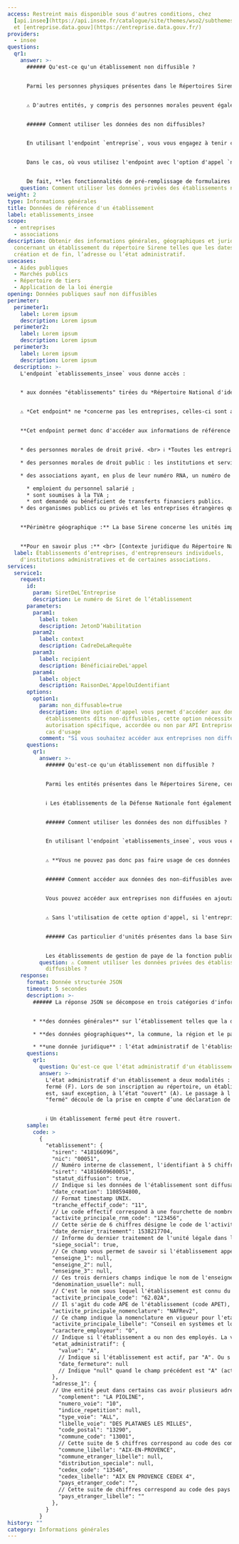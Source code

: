 ```yaml
---
access: Restreint mais disponible sous d'autres conditions, chez
  [api.insee](https://api.insee.fr/catalogue/site/themes/wso2/subthemes/insee/pages/item-info.jag?name=Sirene&version=V3&provider=insee)
  et [entreprise.data.gouv](https://entreprise.data.gouv.fr/)
providers:
  - insee
questions:
  qr1:
    answer: >-
      ###### Qu'est-ce qu'un établissement non diffusible ?


      Parmi les personnes physiques présentes dans le Répertoires Sirene, certaines, très majoritairement des entreprises individuelles, ont explicitement demandé de ne pas figurer en diffusion commerciale, en vertu de l'[article A123-96 du Code du Commerce](https://www.legifrance.gouv.fr/affichCodeArticle.do;jsessionid=C505A51DBC1A4EB1FFF3764C69ACDB1C.tpdjo11v_1?idArticle=LEGIARTI000020165030&cidTexte=LEGITEXT000005634379&dateTexte=20100702). Cela signifie qu'elles donnent accord de la diffusion de leur données uniquement à des organismes habilités et à des administrations. **De fait, leurs données ne sont pas publiques.**


      ⚠️ D'autres entités, y compris des personnes morales peuvent également être considérées comme non diffusibles, il s'agit notamment de la Défense Nationale, en vertu de l'[article A 123-95 du Code du commerce](https://www.legifrance.gouv.fr/affichCodeArticle.do;jsessionid=A50D4E549BAC95B63FFE10B24F86D7A5.tplgfr21s_1?idArticle=LEGIARTI000020165032&cidTexte=LEGITEXT000005634379&dateTexte=20100702), des SIRET immatriculés spécifiquement pour les impôts (Urssaf et comptabilités publiques).


      ###### Comment utiliser les données des non diffusibles?


      En utilisant l'endpoint `entreprise`, vous vous engagez à tenir compte du statut de diffusion le plus récent de chaque personne physique. 


      Dans le cas, où vous utilisez l'endpoint avec l'option d'appel `non_diffusable`, et que le champ `"diffusable_commercialement"` de la réponse JSON affiche `=false`, cela signifie que l'entreprise est non diffusible et que vous vous engagez à n’utiliser ces informations que dans le cadre strict de vos missions de service public, à ne pas les rediffuser ni les divulguer auprès de tiers non autorisés. 


      De fait, **les fonctionnalités de pré-remplissage de formulaires ne peuvent donc bénéficier de ces données au risque de les voir diffusées**. Il est par contre possible d’indiquer aux entreprises qu’elles peuvent modifier leur statut, même provisoirement, auprès de l’INSEE à l’adresse suivante : <https://statut-diffusion-sirene.insee.fr.>
    question: Comment utiliser les données privées des établissements non diffusibles ?
weight: 2
type: Informations générales
title: Données de référence d'un établissement
label: etablissements_insee
scope:
  - entreprises
  - associations
description: Obtenir des informations générales, géographiques et juridiques
  concernant un établissement du répertoire Sirene telles que les dates de
  création et de fin, l’adresse ou l’état administratif.
usecases:
  - Aides publiques
  - Marchés publics
  - Répertoire de tiers
  - Application de la loi énergie
opening: Données publiques sauf non diffusibles
perimeter:
  perimeter1:
    label: Lorem ipsum
    description: Lorem ipsum
  perimeter2:
    label: Lorem ipsum
    description: Lorem ipsum
  perimeter3:
    label: Lorem ipsum
    description: Lorem ipsum
  description: >-
    L'endpoint `etablissements_insee` vous donne accès : 


    * aux données "établissements" tirées du *Répertoire National d'identification des entreprises et des établissements*, géré par l'INSEE au travers du système Sirene


    ⚠️ *Cet endpoint* ne *concerne pas les entreprises, celles-ci sont appelables avec l'endpoint `entreprises_insee`*


    **Cet endpoint permet donc d'accéder aux informations de référence concernant les établissements:**


    * des personnes morales de droit privé. <br> ℹ️ *Toutes les entreprises immatriculées au Registre du Commerce et des Sociétés et au Répertoire des Métiers figurent dans la base Sirene* ; 

    * des personnes morales de droit public : les institutions et services de l’État et les collectivités territoriales ;

    * des associations ayant, en plus de leur numéro RNA, un numéro de SIREN/SIRET délivré lorsqu'elles :

      * emploient du personnel salarié ; 
      * sont soumises à la TVA ; 
      * ont demandé ou bénéficient de transferts financiers publics.
    * des organismes publics ou privés et les entreprises étrangères qui ont une représentation ou une activité en France.


    **Périmètre géographique :** La base Sirene concerne les unités implantées en métropole, dans les DOM et dans les collectivités d'Outre-Mer de Saint Pierre et Miquelon, Saint Barthélémy et Saint Martin. <br>⚠️ *Pour la Nouvelle-Calédonie, la Polynésie française, et Wallis-et-Futuna, seul le secteur public administratif, de l'État ou des communes est répertorié.*


    **Pour en savoir plus :** <br> [Contexte juridique du Répertoire National d’identification des entreprises et des établissements](https://www.legifrance.gouv.fr/affichCode.do;jsessionid=134EFA0EE7BDCA89C2D6B31E02C48430.tplgfr30s_3?idSectionTA=LEGISCTA000006178890&cidTexte=LEGITEXT000005634379&dateTexte=20100904)
  label: Établissements d’entreprises, d'entreprenseurs individuels,
    d'institutions administratives et de certaines associations.
services:
  service1:
    request:
      id:
        param: SiretDeL’Entreprise
        description: Le numéro de Siret de l’établissement
      parameters:
        param1:
          label: token
          description: JetonD’Habilitation
        param2:
          label: context
          description: CadreDeLaRequête
        param3:
          label: recipient
          description: BénéficiaireDeL'appel
        param4:
          label: object
          description: RaisonDeL'AppelOuIdentifiant
      options:
        option1:
          param: non_diffusable=true
          description: Une option d'appel vous permet d'accéder aux données des
            établissements dîts non-diffusibles, cette option nécessite une
            autorisation spécifique, accordée ou non par API Entreprise selon votre
            cas d'usage
          comment: "Si vous souhaitez accéder aux entreprises non diffusibles :"
      questions:
        qr1:
          answer: >-
            ###### Qu'est-ce qu'un établissement non diffusible ?


            Parmi les entités présentes dans le Répertoires Sirene, certaines, très majoritairement des personnes physiques, ont explicitement demandé de ne pas figurer en diffusion commerciale, en vertu de l'[article A123-96 du Code du Commerce](https://www.legifrance.gouv.fr/affichCodeArticle.do;jsessionid=C505A51DBC1A4EB1FFF3764C69ACDB1C.tpdjo11v_1?idArticle=LEGIARTI000020165030&cidTexte=LEGITEXT000005634379&dateTexte=20100702). Cela signifie qu'elles donnent accord de la diffusion de leur données et des données de leurs établissements uniquement à des organismes habilités et à des administrations. **De fait, ces données ne sont pas publiques.**


            ℹ️ Les établissements de la Défense Nationale font également partie des non-diffusibles mais ne sont accessibles que sur autorisation du Ministère de la Défense, conformément à l'[article A 123-95 du Code du commerce](https://www.legifrance.gouv.fr/affichCodeArticle.do;jsessionid=A50D4E549BAC95B63FFE10B24F86D7A5.tplgfr21s_1?idArticle=LEGIARTI000020165032&cidTexte=LEGITEXT000005634379&dateTexte=20100702).


            ###### Comment utiliser les données des non diffusibles ?


            En utilisant l'endpoint `etablissements_insee`, vous vous engagez à tenir compte du statut de diffusion le plus récent de l'entité appelée Dans le cas, où vous utilisez l'endpoint avec l'option d'appel `non_diffusable`, et que le champ `diffusable_commercialement`de la réponse JSON affiche `=false,` cela signifie que l'entreprise est non diffusible et que **vous vous engagez** à n’utiliser les informations de leur établissement que dans le cadre strict de vos missions de service public, **à ne pas les rediffuser ni les divulguer auprès de tiers non autorisés**. 


            ⚠️ **Vous ne pouvez pas donc pas faire usage de ces données pour du pré-remplissage.** Il vous est par contre possible d’indiquer aux entreprises qu’elles peuvent modifier leur statut, même provisoirement, auprès de l’INSEE à l’adresse suivante : <https://statut-diffusion-sirene.insee.fr>.


            ###### Comment accéder aux données des non-diffusibles avec l'API Entreprise ?


            Vous pouvez accéder aux entreprises non diffusées en ajoutant le paramètre `non_diffusables=true`. Un champ supplémentaire apparaît alors `diffusable_commercialement` indiquant si l'entreprise est diffusée ou non.


            ⚠️ Sans l'utilisation de cette option d'appel, si l'entreprise fait partie des non-diffusible, l'API vous renverra un code HTTP 403, même si votre token comporte les droits d'accès.


            ###### Cas particulier d'unités présentes dans la base Sirene mais non disponibles


            Les établissements de gestion de paye de la fonction publique ont été immatriculés pour les seuls besoins de certaines administrations (les impôts, les URSSAF, la DGCP ...). Leur diffusion à d'autres administrations n'est donc pas prévue.
          question: ⚠️ Comment utiliser les données privées des établissements non
            diffusibles ?
    response:
      format: Donnée structurée JSON
      timeout: 5 secondes
      description: >-
        ###### La réponse JSON se décompose en trois catégories d'informations : 


        * **des données générales** sur l’établissement telles que la date de création, le nombre de salariés et la tranche effectif, l'activité principale et le statut de l'établissement par rapport à l'entreprise : s'agit-il du siège social ?

        * **des données géographiques**, la commune, la région et le pays d'implatation ; ainsi que l'adresse précise reconstruite par API Entreprise.  

        * **une donnée juridique** : l'état administratif de l'établissement et la date de fermeture le cas échéant.
      questions:
        qr1:
          question: Qu'est-ce que l'état administratif d'un établissement ?
          answer: >-
            L'état administratif d'un établissement a deux modalités : actif (A) ou
            fermé (F). Lors de son inscription au répertoire, un établissement
            est, sauf exception, à l’état "ouvert" (A). Le passage à l’état
            "fermé" découle de la prise en compte d’une déclaration de fermeture.


            ℹ️ Un établissement fermé peut être rouvert.
      sample:
        code: >
          {
            "etablissement": {
              "siren": "418166096",
              "nic": "00051", 
              // Numéro interne de classement, l'identifiant à 5 chiffres de l'établissement, qui se trouve à la fin du numéro de SIRET.
              "siret": "41816609600051",
              "statut_diffusion": true, 
              // Indique si les données de l'établissement sont diffusables ("true") ou non ("false").
              "date_creation": 1108594800, 
              // Format timestamp UNIX.
              "tranche_effectif_code": "11", 
              // Le code effectif correspond à une fourchette de nombre de salariés, et correspond à la nomenclature de l'INSEE(http://www.sirene.fr/sirene/public/variable/tefen)
              "activite_principale_rnm_code": "123456", 
              // Cette série de 6 chiffres désigne le code de l'activité exercée par l'artisan inscrit au registe des métiers, et renvoie à la Nomenclature d'Activités Françaises de l'Artisanat (NAFA) (https://www.entreprises.gouv.fr/secteurs-professionnels/artisanat/la-nafa).
              "date_dernier_traitement": 1538217704, 
              // Informe du dernier traitement de l'unité légale dans le répertoire Sirene. Cette date peut concerner des mises à jour de données du répertoire Sirene, qui ne sont pas diffusées par l'API. Cette date est délivrée au format timestamp UNIX. Cette variable peut-être à "null", notamment pour les unités cessées qui ont été purgées.
              "siege_social": true, 
              // Ce champ vous permet de savoir si l'établissement appelé est le siège social d'une entreprise ("true") ou non ("false").
              "enseigne_1": null, 
              "enseigne_2": null,
              "enseigne_3": null, 
              // Ces trois derniers champs indique le nom de l'enseigne, c'est à dire l'appelation qui permet de facilement identifier l'établissement. Un établissement peut avoir plusieurs enseignes. Le nom de l'enseigne est parfois découpé sur les trois champs.
              "denomination_usuelle": null, 
              // C'est le nom sous lequel l'établissement est connu du grand public. Cet élément d'identification de l'établissement a été enregistré au niveau établissement depuis l'application de la norme d'échanges CFE de 2008.
              "activite_principale_code": "62.02A", 
              // Il s'agit du code APE de l'établissement (code APET), toujours composé de 4 chiffres et une lettre et codifié selon la Nomenclature d'Activité Française (https://www.insee.fr/fr/information/2120875). Les établissements d'une même entreprise peuvent avoir des activités différentes et de fait des APET différents. Le code APET peut également être identique à l'APE de l'entreprise (APEN) lorsque celle-ci n'a qu'un établissement.
              "activite_principale_nomenclature": "NAFRev2", 
              // Ce champ indique la nomenclature en vigueur pour l'etablissement appelé. Depuis 2015, la version est la "NAF rév.2."
              "activite_principale_libelle": "Conseil en systèmes et logiciels informatiques", // indique le libellé du code APET de l'établissement selon la nomenclature concernée.
              "caractere_employeur": "O", 
              // Indique si l'établissement a ou non des employés. La variable est "O" si l'établissement est employeur ; la variable est "N" si l'établissement ne l'est pas. La variable est historisée pour les établissements ouverts depuis 2005.
              "etat_administratif": {
                "value": "A", 
                // Indique si l'établissement est actif, par "A". Ou s'il est jurdiquement fermé, par "F".
                "date_fermeture": null  
                // Indique "null" quand le champ précédent est "A" (actif), et renvoit un entier au format timestamp si le champ précédent est "F" (fermé).
              },
              "adresse_1": {
              // Une entité peut dans certains cas avoir plusieurs adresses, par exemple quand le batiment a deux entrées.
                "complement": "LA PIOLINE",
                "numero_voie": "10",
                "indice_repetition": null,
                "type_voie": "ALL",
                "libelle_voie": "DES PLATANES LES MILLES",
                "code_postal": "13290",
                "commune_code": "13001", 
                // Cette suite de 5 chiffres correspond au code des communes tel que défini dans le code officiel géographique (COG) géré par l'INSEE et disponible à cette adresse : https://www.insee.fr/fr/information/2028028
                "commune_libelle": "AIX-EN-PROVENCE",
                "commune_etranger_libelle": null,
                "distribution_speciale": null,
                "cedex_code": "13546",
                "cedex_libelle": "AIX EN PROVENCE CEDEX 4",
                "pays_etranger_code": "", 
                // Cette suite de chiffres correspond au code des pays étrangers, tels que définis dans la Codification des pays et territoires étrangers, disponible à cette adresse : https://www.insee.fr/fr/information/2028273
                "pays_etranger_libelle": ""
              },
            }
          }
history: ""
category: Informations générales
---
```


